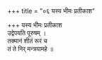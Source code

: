 +++
title = "०६ यस्य भीमः प्रतीकाश"

+++
यस्य भीमः प्रतीकाश  
उद्वेपयति पूरुषम् ।  
तक्मानं शीतं रूरं च  
तं ते निर् मन्त्रयामहे ॥